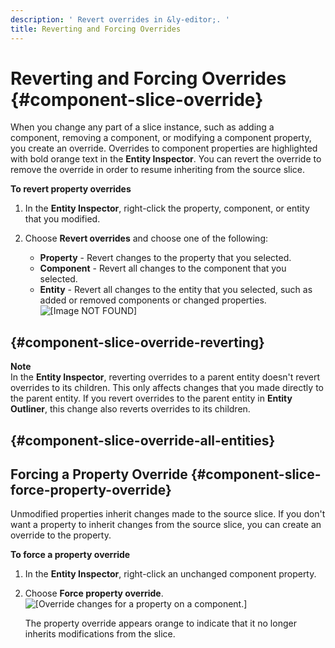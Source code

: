 ```yaml
---
description: ' Revert overrides in &ly-editor;. '
title: Reverting and Forcing Overrides
---
```

# Reverting and Forcing Overrides {#component-slice-override}

When you change any part of a slice instance, such as adding a component, removing a component, or modifying a component property, you create an override\. Overrides to component properties are highlighted with bold orange text in the **Entity Inspector**\. You can revert the override to remove the override in order to resume inheriting from the source slice\.

**To revert property overrides**

1. In the **Entity Inspector**, right\-click the property, component, or entity that you modified\.

1. Choose **Revert overrides** and choose one of the following: 
   + **Property** - Revert changes to the property that you selected\.
   + **Component** - Revert all changes to the component that you selected\.
   + **Entity** - Revert all changes to the entity that you selected, such as added or removed components or changed properties\.  
![\[Image NOT FOUND\]](/images/shared/shared-component-slices-revert-property.png)

##  {#component-slice-override-reverting}

**Note**  
In the **Entity Inspector**, reverting overrides to a parent entity doesn't revert overrides to its children\. This only affects changes that you made directly to the parent entity\. 
If you revert overrides to the parent entity in **Entity Outliner**, this change also reverts overrides to its children\.

##  {#component-slice-override-all-entities}

## Forcing a Property Override {#component-slice-force-property-override}

Unmodified properties inherit changes made to the source slice\. If you don't want a property to inherit changes from the source slice, you can create an override to the property\.

**To force a property override**

1. In the **Entity Inspector**, right\-click an unchanged component property\. 

1. Choose **Force property override**\.  
![\[Override changes for a property on a component.\]](/images/userguide/component/component-slices-force-override-modification.png)

   The property override appears orange to indicate that it no longer inherits modifications from the slice\.